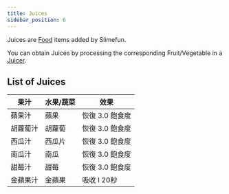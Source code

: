 ```yaml
---
title: Juices
sidebar_position: 6
---
```


Juices are [Food](Food.md) items added by Slimefun.

You can obtain Juices by processing the corresponding Fruit/Vegetable in a [Juicer](../Basic-Machines/Juicer.md).

## List of Juices

| 果汁   | 水果/蔬菜 | 效果         |
| ---- | ----- | ---------- |
| 蘋果汁  | 蘋果    | 恢復 3.0 飽食度 |
| 胡蘿蔔汁 | 胡蘿蔔   | 恢復 3.0 飽食度 |
| 西瓜汁  | 西瓜片   | 恢復 3.0 飽食度 |
| 南瓜汁  | 南瓜    | 恢復 3.0 飽食度 |
| 甜莓汁  | 甜莓    | 恢復 3.0 飽食度 |
| 金蘋果汁 | 金蘋果   | 吸收 I 20秒   |
